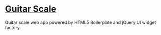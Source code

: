 # [Guitar Scale](http://guitar-scale.net)


Guitar scale web app powered by HTML5 Boilerplate and jQuery UI widget factory.



